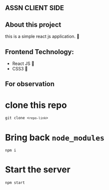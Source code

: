 ## ASSN CLIENT SIDE

## About this project 
this is a simple react js application. :slightly_smiling_face:

## Frontend Technology:
* React JS :slightly_smiling_face:
* CSS3 :slightly_smiling_face:

## For observation 
# clone this repo
 <code>git clone <`repo-link`> </code> <br/>

# Bring back `node_modules`
<code>npm i</code> <br/>

# Start the server 
<code>npm start</code> <br/>